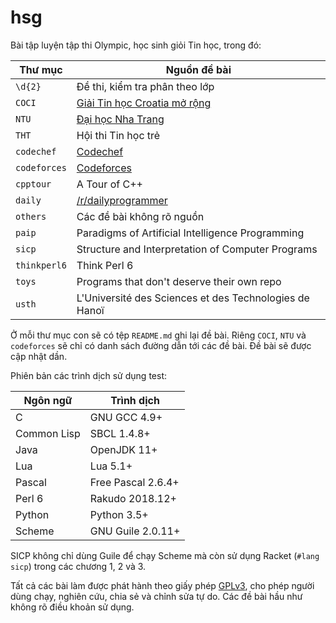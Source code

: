 # hsg

Bài tập luyện tập thi Olympic, học sinh giỏi Tin học, trong đó:

|    Thư mục   |                      Nguồn đề bài                      |
| ------------ | ------------------------------------------------------ |
| `\d{2}`      | Đề thi, kiểm tra phân theo lớp                         |
| `COCI`       | [Giải Tin học Croatia mở rộng][0]                      |
| `NTU`        | [Đại học Nha Trang][1]                                 |
| `THT`        | Hội thi Tin học trẻ                                    |
| `codechef`   | [Codechef][2]                                          |
| `codeforces` | [Codeforces][3]                                        |
| `cpptour`    | A Tour of C++                                          |
| `daily`      | [/r/dailyprogrammer][4]                                |
| `others`     | Các đề bài không rõ nguồn                              |
| `paip`       | Paradigms of Artificial Intelligence Programming       |
| `sicp`       | Structure and Interpretation of Computer Programs      |
| `thinkperl6` | Think Perl 6                                           |
| `toys`       | Programs that don't deserve their own repo             |
| `usth`       | L'Université des Sciences et des Technologies de Hanoï |

[0]: http://www.hsin.hr/coci/
[1]: http://laptrinh.ntu.edu.vn/
[2]: http://codechef.com/
[3]: http://codeforces.com/
[4]: https://www.reddit.com/r/dailyprogrammer

Ở mỗi thư mục con sẽ có tệp `README.md` ghi lại đề bài. Riêng `COCI`, `NTU` và
`codeforces` sẽ chỉ có danh sách đường dẫn tới các đề bài. Đề bài sẽ được cập
nhật dần.

Phiên bản các trình dịch sử dụng test:

|  Ngôn ngữ   |     Trình dịch     |
| ----------- | ------------------ |
| C           | GNU GCC 4.9+       |
| Common Lisp | SBCL 1.4.8+        |
| Java        | OpenJDK 11+        |
| Lua         | Lua 5.1+           |
| Pascal      | Free Pascal 2.6.4+ |
| Perl 6      | Rakudo 2018.12+    |
| Python      | Python 3.5+        |
| Scheme      | GNU Guile 2.0.11+  |

SICP không chỉ dùng Guile để chạy Scheme mà còn sử dụng Racket (`#lang sicp`)
trong các chương 1, 2 và 3.

Tất cả các bài làm được phát hành theo giấy phép [GPLv3](LICENSE), cho phép
người dùng chạy, nghiên cứu, chia sẻ và chỉnh sửa tự do. Các đề bài hầu như
không rõ điều khoản sử dụng.
